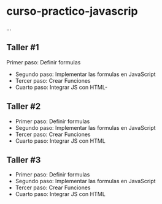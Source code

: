 # curso-practico-javascrip

...

## Taller #1

 Primer paso: Definir formulas
- Segundo paso: Implementar las formulas en JavaScript
- Tercer paso: Crear Funciones
- Cuarto paso: Integrar JS con HTML-

## Taller #2

- Primer paso: Definir formulas
- Segundo paso: Implementar las formulas en JavaScript
- Tercer paso: Crear Funciones
- Cuarto paso: Integrar JS con HTML

## Taller #3

- Primer paso: Definir formulas
- Segundo paso: Implementar las formulas en JavaScript
- Tercer paso: Crear Funciones
- Cuarto paso: Integrar JS con HTML
